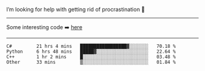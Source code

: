 I’m looking for help with getting rid of procrastination 🤔

-----

Some interesting code :arrow_right: [here](https://github.com/zhen8838/playground)

-----

<!--START_SECTION:waka-->

```text
C#         21 hrs 4 mins   █████████████████▓░░░░░░░   70.18 %
Python     6 hrs 48 mins   █████▓░░░░░░░░░░░░░░░░░░░   22.64 %
C++        1 hr 2 mins     █░░░░░░░░░░░░░░░░░░░░░░░░   03.48 %
Other      33 mins         ▒░░░░░░░░░░░░░░░░░░░░░░░░   01.84 %
```

<!--END_SECTION:waka-->

<!--
**zhen8838/zhen8838** is a ✨ _special_ ✨ repository because its `README.md` (this file) appears on your GitHub profile.

Here are some ideas to get you started:

- 🔭 I’m currently working on ...
- 🌱 I’m currently learning ...
- 👯 I’m looking to collaborate on ...
 ...
- 💬 Ask me about ...
- 📫 How to reach me: ...
- 😄 Pronouns: ...
- ⚡ Fun fact: ...
-->
